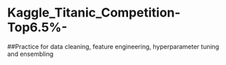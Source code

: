 # Kaggle_Titanic_Competition-Top6.5%-
##Practice for data cleaning, feature engineering, hyperparameter tuning and ensembling
